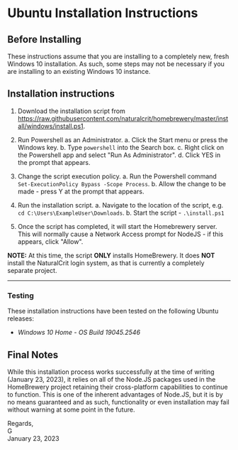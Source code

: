 # Ubuntu Installation Instructions

## Before Installing

These instructions assume that you are installing to a completely new, fresh Windows 10 installation. As such, some steps may not be necessary if you are installing to an existing Windows 10 instance.

## Installation instructions

1. Download the installation script from https://raw.githubusercontent.com/naturalcrit/homebrewery/master/install/windows/install.ps1.

2. Run Powershell as an Administrator.
  a. Click the Start menu or press the Windows key.
  b. Type `powershell` into the Search box.
  c. Right click on the Powershell app and select "Run As Administrator".
  d. Click YES in the prompt that appears.

3. Change the script execution policy.
  a. Run the Powershell command `Set-ExecutionPolicy Bypass -Scope Process`.
  b. Allow the change to be made - press Y at the prompt that appears.

4. Run the installation script.
  a. Navigate to the location of the script, e.g. `cd C:\Users\ExampleUser\Downloads`.
  b. Start the script - `.\install.ps1`

5. Once the script has completed, it will start the Homebrewery server. This will normally cause a Network Access prompt for NodeJS - if this appears, click "Allow".

**NOTE:** At this time, the script **ONLY** installs HomeBrewery. It does **NOT** install the NaturalCrit login system, as that is currently a completely separate project.

---

### Testing

These installation instructions have been tested on the following Ubuntu releases:

- *Windows 10 Home - OS Build 19045.2546*

## Final Notes

While this installation process works successfully at the time of writing (January 23, 2023), it relies on all of the Node.JS packages used in the HomeBrewery project retaining their cross-platform capabilities to continue to function. This is one of the inherent advantages of Node.JS, but it is by no means guaranteed and as such, functionality or even installation may fail without warning at some point in the future.

Regards,  
G  
January 23, 2023
